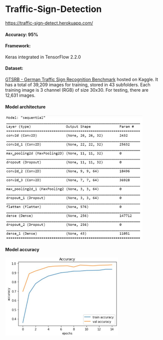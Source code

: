 # Traffic-Sign-Detection
https://traffic-sign-detect.herokuapp.com/

#### Accuracy: 95%

#### Framework:
Keras integrated in TensorFlow 2.2.0

#### Dataset:
[GTSRB - German Traffic Sign Recognition Benchmark](https://www.kaggle.com/meowmeowmeowmeowmeow/gtsrb-german-traffic-sign) hosted on Kaggle. It has a total of 39,209 images for training, stored in 43 subfolders. Each training image is 3 channel (RGB) of size 30x30. For testing, there are 12,631 images.

#### Model architecture
<img src="model_summary.jpg" height="400" />

#### Model accuracy
<img src="model_accuracy.jpg" height="250" />
